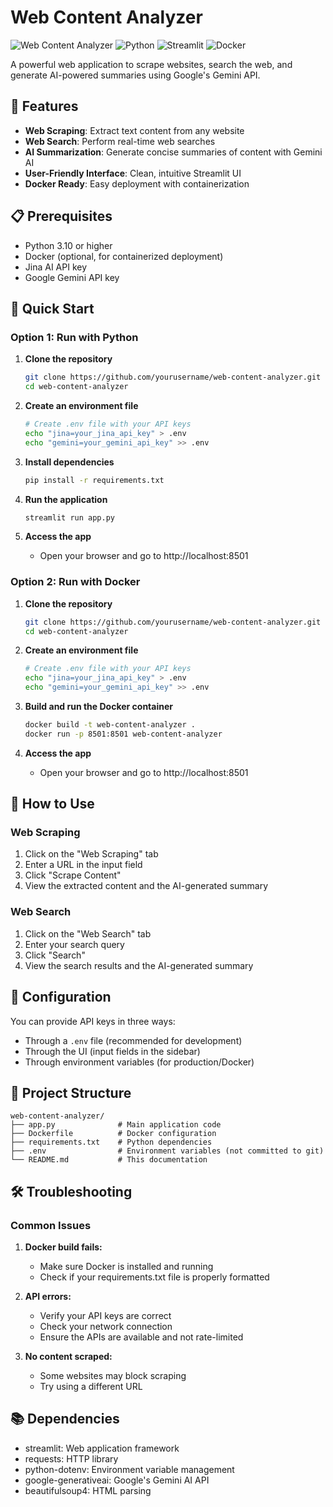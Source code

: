 # Web Content Analyzer

![Web Content Analyzer](https://img.shields.io/badge/App-Web%20Content%20Analyzer-blue)
![Python](https://img.shields.io/badge/Python-3.10-green)
![Streamlit](https://img.shields.io/badge/Streamlit-1.31.0-red)
![Docker](https://img.shields.io/badge/Docker-Ready-blue)

A powerful web application to scrape websites, search the web, and generate AI-powered summaries using Google's Gemini API.

## 🌟 Features

- **Web Scraping**: Extract text content from any website
- **Web Search**: Perform real-time web searches
- **AI Summarization**: Generate concise summaries of content with Gemini AI
- **User-Friendly Interface**: Clean, intuitive Streamlit UI
- **Docker Ready**: Easy deployment with containerization

## 📋 Prerequisites

- Python 3.10 or higher
- Docker (optional, for containerized deployment)
- Jina AI API key
- Google Gemini API key

## 🚀 Quick Start

### Option 1: Run with Python

1. **Clone the repository**
   ```bash
   git clone https://github.com/yourusername/web-content-analyzer.git
   cd web-content-analyzer
   ```

2. **Create an environment file**
   ```bash
   # Create .env file with your API keys
   echo "jina=your_jina_api_key" > .env
   echo "gemini=your_gemini_api_key" >> .env
   ```

3. **Install dependencies**
   ```bash
   pip install -r requirements.txt
   ```

4. **Run the application**
   ```bash
   streamlit run app.py
   ```

5. **Access the app**
   - Open your browser and go to http://localhost:8501

### Option 2: Run with Docker

1. **Clone the repository**
   ```bash
   git clone https://github.com/yourusername/web-content-analyzer.git
   cd web-content-analyzer
   ```

2. **Create an environment file**
   ```bash
   # Create .env file with your API keys
   echo "jina=your_jina_api_key" > .env
   echo "gemini=your_gemini_api_key" >> .env
   ```

3. **Build and run the Docker container**
   ```bash
   docker build -t web-content-analyzer .
   docker run -p 8501:8501 web-content-analyzer
   ```

4. **Access the app**
   - Open your browser and go to http://localhost:8501

## 📱 How to Use

### Web Scraping

1. Click on the "Web Scraping" tab
2. Enter a URL in the input field
3. Click "Scrape Content"
4. View the extracted content and the AI-generated summary

### Web Search

1. Click on the "Web Search" tab
2. Enter your search query
3. Click "Search"
4. View the search results and the AI-generated summary

## 🔧 Configuration

You can provide API keys in three ways:
- Through a `.env` file (recommended for development)
- Through the UI (input fields in the sidebar)
- Through environment variables (for production/Docker)

## 📁 Project Structure

```
web-content-analyzer/
├── app.py              # Main application code
├── Dockerfile          # Docker configuration
├── requirements.txt    # Python dependencies
├── .env                # Environment variables (not committed to git)
└── README.md           # This documentation
```

## 🛠️ Troubleshooting

### Common Issues

1. **Docker build fails:**
   - Make sure Docker is installed and running
   - Check if your requirements.txt file is properly formatted

2. **API errors:**
   - Verify your API keys are correct
   - Check your network connection
   - Ensure the APIs are available and not rate-limited

3. **No content scraped:**
   - Some websites may block scraping
   - Try using a different URL

## 📚 Dependencies

- streamlit: Web application framework
- requests: HTTP library
- python-dotenv: Environment variable management
- google-generativeai: Google's Gemini AI API
- beautifulsoup4: HTML parsing
